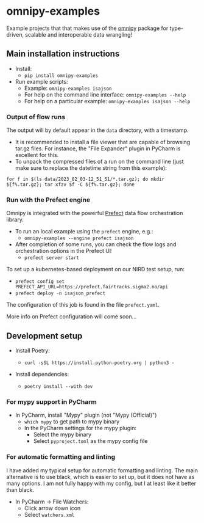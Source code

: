 # omnipy-examples

Example projects that that makes use of the [omnipy](https://pypi.org/project/omnipy/) package for 
type-driven, scalable and interoperable data wrangling!

## Main installation instructions

- Install:
  - `pip install omnipy-examples`
- Run example scripts:
  - Example: `omnipy-examples isajson`
  - For help on the command line interface: `omnipy-examples --help`
  - For help on a particular example: `omnipy-examples isajson --help`

### Output of flow runs

The output will by default appear in the `data` directory, with a timestamp. 

  - It is recommended to install a file viewer that are capable of browsing tar.gz files. 
    For instance, the "File Expander" plugin in PyCharm is excellent for this.
  - To unpack the compressed files of a run on the command line 
    (just make sure to replace the datetime string from this example): 

```
for f in $(ls data/2023_02_03-12_51_51/*.tar.gz); do mkdir ${f%.tar.gz}; tar xfzv $f -C ${f%.tar.gz}; done
```
    
### Run with the Prefect engine

Omnipy is integrated with the powerful [Prefect](https://prefect.io) data flow orchestration library.

- To run an local example using the `prefect` engine, e.g.:
  - `omnipy-examples --engine prefect isajson`
- After completion of some runs, you can check the flow logs and orchestration options in the Prefect UI:
  - `prefect server start`

To set up a kubernetes-based deployment on our NIRD test setup, run:

- `prefect config set PREFECT_API_URL=https://prefect.fairtracks.sigma2.no/api`
- `prefect deploy -n isajson_prefect`

The configuration of this job is found in the file `prefect.yaml`. 

More info on Prefect configuration will come soon...

## Development setup

- Install Poetry:
  - `curl -sSL https://install.python-poetry.org | python3 -`

- Install dependencies:
  - `poetry install --with dev`

### For mypy support in PyCharm

- In PyCharm, install "Mypy" plugin (not "Mypy (Official)")
  - `which mypy` to get path to mypy binary
  - In the PyCharm settings for the mypy plugin:
    - Select the mypy binary 
    - Select `pyproject.toml` as the mypy config file

### For automatic formatting and linting

I have added my typical setup for automatic formatting and linting. The main alternative is to use black, which is easier to set up, but it does 
not have as many options. I am not fully happy with my config, but I at least like it better than black. 

- In PyCharm -> File Watchers:
  - Click arrow down icon
  - Select `watchers.xml`
